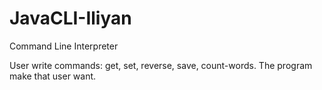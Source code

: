 # JavaCLI-Iliyan
Command Line Interpreter

User write commands: get, set, reverse, save, count-words. The program make that user want.

